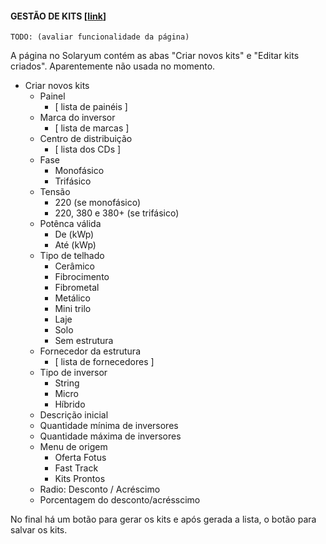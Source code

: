 #### GESTÃO DE KITS [[link](https://sandbox.solaryum.com.br/fotus-yfe/configuracoes/gestao-de-kits)]

`TODO: (avaliar funcionalidade da página)`

A página no Solaryum contém as abas "Criar novos kits" e "Editar kits criados". Aparentemente não usada no momento.

- Criar novos kits
    - Painel
        - [ lista de painéis ]
    - Marca do inversor
        - [ lista de marcas ]
    - Centro de distribuição
        - [ lista dos CDs ]
    - Fase
        - Monofásico
        - Trifásico
    - Tensão
        - 220 (se monofásico)
        - 220, 380 e 380+ (se trifásico)
    - Potênca válida
        - De (kWp)
        - Até (kWp)
    - Tipo de telhado
        - Cerâmico
        - Fibrocimento
        - Fibrometal
        - Metálico
        - Mini trilo
        - Laje
        - Solo
        - Sem estrutura
    - Fornecedor da estrutura
        - [ lista de fornecedores ]
    - Tipo de inversor
        - String
        - Micro
        - Híbrido
    - Descrição inicial
    - Quantidade mínima de inversores
    - Quantidade máxima de inversores
    - Menu de origem
        - Oferta Fotus
        - Fast Track
        - Kits Prontos
    - Radio: Desconto / Acréscimo
    - Porcentagem do desconto/acrésscimo

No final há um botão para gerar os kits e após gerada a lista, o botão para salvar os kits.
